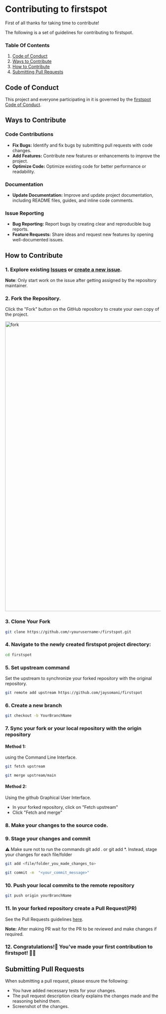 
# Contributing to firstspot

First of all thanks for taking time to contribute!

The following is a set of guidelines for contributing to firstspot.

### Table Of Contents
1. [Code of Conduct](#code-of-conduct)
2. [Ways to Contribute](#ways-to-contribute)
3. [How to Contribute](#how-to-contribute)
4. [Submitting Pull Requests](#submitting-pull-requests)


## Code of Conduct
This project and everyone participating in it is governed by the [firstspot Code of Conduct](CODE_OF_CONDUCT.md).

## Ways to Contribute

### Code Contributions

- **Fix Bugs:** Identify and fix bugs by submitting pull requests with code changes.
- **Add Features:** Contribute new features or enhancements to improve the project.
- **Optimize Code:** Optimize existing code for better performance or readability.

### Documentation

- **Update Documentation:** Improve and update project documentation, including README files, guides, and inline code comments.

### Issue Reporting

- **Bug Reporting:** Report bugs by creating clear and reproducible bug reports.
- **Feature Requests:** Share ideas and request new features by opening well-documented issues.


## How to Contribute

### 1. Explore existing [Issues](https://github.com/jaysomani/firstspot/issues) or [create a new issue](https://github.com/jaysomani/firstspot/issues/new/choose).
**Note**: Only start work on the issue after getting assigned by the repository maintainer.

### 2. Fork the Repository.
Click the "Fork" button on the GitHub repository to create your own copy of the project.

<img width="936" alt="fork" src="https://github.com/jaysomani/firstspot/assets/89672957/e8e98a24-667e-4e1f-8485-13d4ced8fd12">

### 3. Clone Your Fork
```bash
git clone https://github.com/<yourusername>/firstspot.git
```

### 4. Navigate to the newly created firstspot project directory:
```bash
cd firstspot
```

### 5. Set upstream command
Set the upstream to synchronize your forked repository with the original repository.
```bash
git remote add upstream https://github.com/jaysomani/firstspot
```

### 6. Create a new branch
```bash
git checkout -b YourBranchName
```

### 7. Sync your fork or your local repository with the origin repository

#### Method 1:
using the Command Line Interface.
```bash
git fetch upstream

git merge upstream/main
```

#### Method 2:
Using the github Graphical User Interface.
- In your forked repository, click on "Fetch upstream"
- Click "Fetch and merge"

### 8. Make your changes to the source code.

### 9. Stage your changes and commit
⚠️ Make sure not to run the commands git add . or git add *. Instead, stage your changes for each file/folder

```bash
git add <file/folder_you_made_changes_to>
```

```bash
git commit -m  "<your_commit_message>"
```

### 10. Push your local commits to the remote repository
```bash
git push origin yourBranchName
```

### 11. In your forked repository create a Pull Request(PR)
See the Pull Requests guidelines [here](#submitting-pull-requests).

**Note:** After making PR wait for the PR to be reviewed and make changes if required.

### 12. Congratulations!🎉 You've made your first contribution to firstspot! 🙌🏼

## Submitting Pull Requests
When submitting a pull request, please ensure the following:

- You have added necessary tests for your changes.
- The pull request description clearly explains the changes made and the reasoning behind them.
- Screenshot of the changes.
